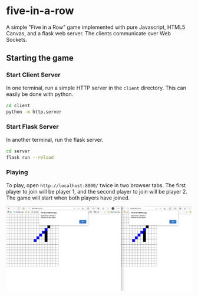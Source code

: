 # five-in-a-row

A simple "Five in a Row" game implemented with pure Javascript, HTML5 Canvas, and a flask web server.  The clients communicate over Web Sockets.

## Starting the game

### Start Client Server

In one terminal, run a simple HTTP server in the `client` directory.  This can easily be done with python.

```bash
cd client
python -m http.server
```

### Start Flask Server

In another terminal, run the flask server.

```bash
cd server
flask run --reload
```

### Playing

To play, open `http://localhost:8000/` twice in two browser tabs.  The first player to join will be player 1, and the second player to join will be player 2.  The game will start when both players have joined.

![screenshot](screenshot.png)